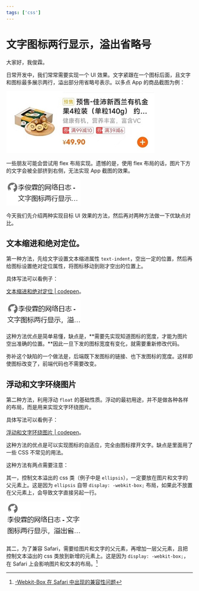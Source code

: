 ```yaml
---
tags: ['css']
---
```


# 文字图标两行显示，溢出省略号

大家好，我俊霖。

日常开发中，我们常常需要实现一个 UI 效果。文字紧跟在一个图标后面，且文字和图标最多展示两行，溢出部分用省略号表示。以多点 App 的商品截图为例：

![](./img/01-texts-follow-icon.jpg)

一些朋友可能会尝试用 flex 布局实现。遗憾的是，使用 flex 布局的话，图片下方的文字会被全部挤到右侧，无法实现 App 截图的效果。

![](./img/02-texts-follow-icon.png)

今天我们先介绍两种实现目标 UI 效果的方法，然后再对两种方法做一下优缺点对比。

## 文本缩进和绝对定位。

第一种方法，先给文字设置文本缩进属性 `text-indent`，空出一定的位置，然后再给图标设置绝对定位属性，将图标移动到刚才空出的位置上。

具体写法可以看例子：

[文本缩进和绝对定位 | codepen](https://codepen.io/lijunlin2022/pen/abQewmE)。

![](./img/03-texts-follow-icon.png)

这种方法优点是简单易懂，缺点是，**需要先实现知道图标的宽度，才能为图片空出准确的位置。**因此一旦下发的图标宽度有变化，就需要重新修改代码。

弥补这个缺陷的一个做法是，后端既下发图标的链接、也下发图标的宽度。这样即使图标改变了，前端代码也不需要改变。

## 浮动和文字环绕图片

第二种方法，利用浮动 `float` 的基础性质。浮动的最初用途，并不是做各种各样的布局，而是用来实现文字环绕图片。

具体写法可以看例子：

[浮动和文字环绕图片 | codepen](https://codepen.io/lijunlin2022/pen/abQewmE)。

这种方法的优点是可以实现图标的自适应，完全由图标撑开文字。缺点是里面用了一些 CSS 不常见的用法。

这种方法有两点需要注意：

其一，控制文本溢出的 css 类（例子中是 `ellipsis`），一定要放在图片和文字的父元素上。这是因为 `ellipsis` 自带 `display: -webkit-box;` 布局，如果此不放置在父元素上，会导致文字直接另起一行。

![](./img/04-texts-follow-icon.png)

其二，为了兼容 Safari，需要给图片和文字的父元素，再增加一层父元素，且把控制文本溢出的 css 类放到新增的元素上。这是因为 `display: -webkit-box;`，在 Safari 上会影响图片和文本的布局。[^1]

[^1]: [-Webkit-Box 在 Safari 中出现的兼容性问题](https://www.51cto.com/article/686659.html)
